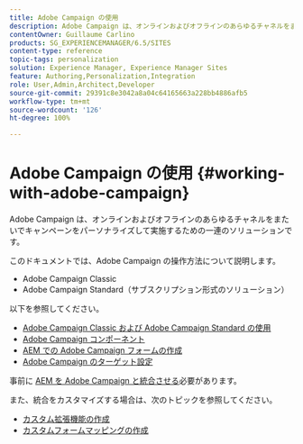 ```yaml
---
title: Adobe Campaign の使用
description: Adobe Campaign は、オンラインおよびオフラインのあらゆるチャネルをまたいでキャンペーンをパーソナライズして実施するための一連のソリューションです。
contentOwner: Guillaume Carlino
products: SG_EXPERIENCEMANAGER/6.5/SITES
content-type: reference
topic-tags: personalization
solution: Experience Manager, Experience Manager Sites
feature: Authoring,Personalization,Integration
role: User,Admin,Architect,Developer
source-git-commit: 29391c8e3042a8a04c64165663a228bb4886afb5
workflow-type: tm+mt
source-wordcount: '126'
ht-degree: 100%

---
```


# Adobe Campaign の使用 {#working-with-adobe-campaign}

Adobe Campaign は、オンラインおよびオフラインのあらゆるチャネルをまたいでキャンペーンをパーソナライズして実施するための一連のソリューションです。

このドキュメントでは、Adobe Campaign の操作方法について説明します。

* Adobe Campaign Classic
* Adobe Campaign Standard（サブスクリプション形式のソリューション）

以下を参照してください。

* [Adobe Campaign Classic および Adobe Campaign Standard の使用](/help/sites-authoring/campaign.md)
* [Adobe Campaign コンポーネント](/help/sites-authoring/adobe-campaign-components.md)
* [AEM での Adobe Campaign フォームの作成 ](/help/sites-authoring/adobe-campaign-forms.md)
* [Adobe Campaign のターゲット設定 ](/help/sites-authoring/target-adobe-campaign.md)

事前に [AEM を Adobe Campaign と統合させる](/help/sites-administering/campaign.md)必要があります。

また、統合をカスタマイズする場合は、次のトピックを参照してください。

* [カスタム拡張機能の作成](/help/sites-developing/extending-campaign-extensions.md)
* [カスタムフォームマッピングの作成](/help/sites-developing/extending-campaign-form-mapping.md)
